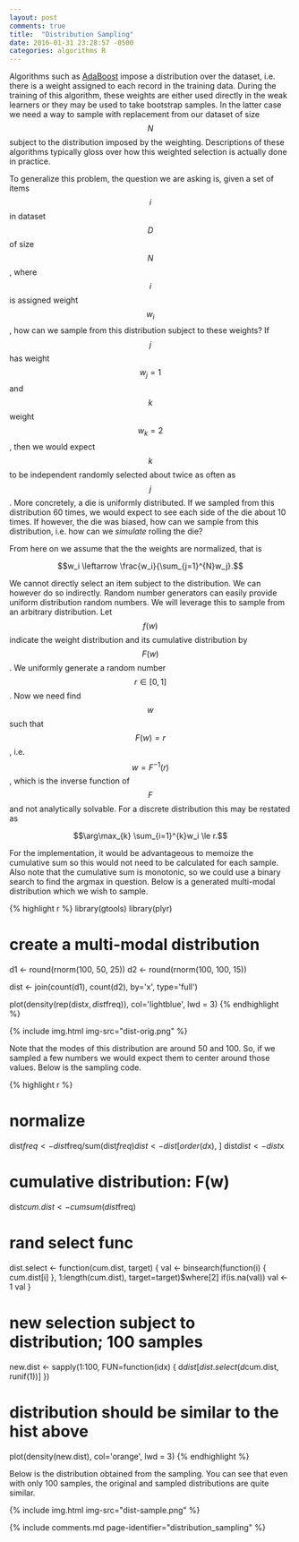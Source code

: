 ```yaml
---
layout: post
comments: true
title:  "Distribution Sampling"
date: 2016-01-31 23:28:57 -0500
categories: algorithms R 
---
```


Algorithms such as [AdaBoost][adaboost] impose a distribution over the
dataset, i.e. there is a weight assigned to each record in the training
data. During the training of this algorithm, these weights are either used
directly in the weak learners or they may be used to take bootstrap samples.
In the latter case we need a way to sample with replacement from our dataset of size $$N$$
subject to the distribution imposed by the weighting. 
Descriptions of these algorithms typically gloss over how this
weighted selection is actually done in practice.

To generalize this problem, the question we are asking is, given a
set of items $$i$$ in dataset $$D$$ of size $$N$$, where $$i$$ is assigned weight $$w_i$$,
how can we sample from this distribution subject to these weights? If
$$j$$ has weight $$w_j=1$$ and $$k$$ weight $$w_k=2$$, then we would
expect $$k$$ to be independent randomly selected about twice as often
as $$j$$. More concretely, a die is uniformly distributed. If we sampled
from this distribution 60 times, we would expect to see each side of the
die about 10 times. If however, the die was biased, how can we sample
from this distribution, i.e. how can we *simulate* rolling the die?

From here on we assume that the the weights are normalized, that is

$$w_i  \leftarrow \frac{w_i}{\sum_{j=1}^{N}w_j}.$$

We cannot directly select an item subject to the distribution. We can
however do so indirectly. Random number generators can easily provide
uniform distribution random numbers. We will leverage this to sample from an arbitrary distribution. 
Let $$f(w)$$ indicate the weight distribution and its cumulative distribution
by $$F(w)$$. We uniformly generate a random number $$r \in [0, 1]$$. Now
we need find $$w$$ such that $$F(w)=r$$, i.e. $$w=F^{-1}(r)$$, which is the inverse
function of $$F$$ and not analytically solvable. For a discrete distribution this may be restated as

$$\arg\max_{k} \sum_{i=1}^{k}w_i \le r.$$

For the implementation, it would be advantageous to memoize the
cumulative sum so this would not need to be calculated
for each sample. Also note that the cumulative sum is monotonic, so we could use
a binary search to find the argmax in question. Below is a generated
multi-modal distribution which we wish to sample.

 
{% highlight r %}
library(gtools)
library(plyr)

# create a multi-modal distribution
d1 <- round(rnorm(100, 50, 25))
d2 <- round(rnorm(100, 100, 15))

dist <- join(count(d1), count(d2), by='x', type='full')

plot(density(rep(dist$x, dist$freq)), col='lightblue', lwd = 3)
{% endhighlight %}

{% include img.html img-src="dist-orig.png" %} 

Note that the modes of this distribution are around 50 and 100. So, if
we sampled a few numbers we would expect them to center around those values.
Below is the sampling code.

{% highlight r %}
# normalize
dist$freq <- dist$freq/sum(dist$freq)
dist <- dist[order(d$x), ]
dist$dist <- dist$x
# cumulative distribution: F(w)
dist$cum.dist <- cumsum(dist$freq)

# rand select func
dist.select <- function(cum.dist, target) {
  val <- binsearch(function(i) { cum.dist[i] },
    1:length(cum.dist),
    target=target)$where[2]
  if(is.na(val)) val <- 1
  val
}
  
# new selection subject to distribution; 100 samples
new.dist <- sapply(1:100, FUN=function(idx) {
  d$dist[dist.select(d$cum.dist, runif(1))]
})
 
# distribution should be similar to the hist above
plot(density(new.dist), col='orange', lwd = 3)
{% endhighlight %}

Below is the distribution obtained from the sampling. You can see
that even with only 100 samples, the original and sampled distributions
are quite similar. 

{% include img.html img-src="dist-sample.png" %} 

{% include comments.md page-identifier="distribution_sampling" %} 

[adaboost]: https://en.wikipedia.org/wiki/AdaBoost 


